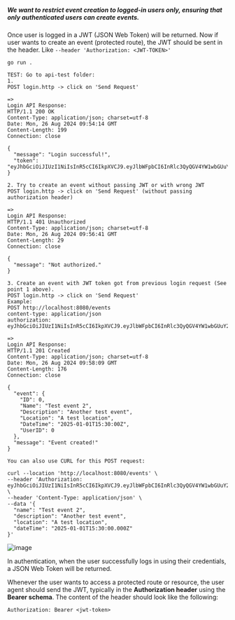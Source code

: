 ##### We want to restrict event creation to logged-in users only, ensuring that only authenticated users can create events.
Once user is logged in a JWT (JSON Web Token) will be returned. Now if user wants to create an event (protected route), the JWT should be sent in the header. Like ```--header 'Authorization: <JWT-TOKEN>'```
```
go run .
```

```
TEST: Go to api-test folder:
1.
POST login.http -> click on 'Send Request'

=>
Login API Response:
HTTP/1.1 200 OK
Content-Type: application/json; charset=utf-8
Date: Mon, 26 Aug 2024 09:54:14 GMT
Content-Length: 199
Connection: close

{
  "message": "Login successful!",
  "token": "eyJhbGciOiJIUzI1NiIsInR5cCI6IkpXVCJ9.eyJlbWFpbCI6InRlc3QyQGV4YW1wbGUuY29tIiwiZXhwIjoxNzI0NjczMjU0LCJ1c2VySWQiOjB9.yj7Sr04IwglYwmmprIcKKLaiRZ0WMBwm5xugkeV0Es8"
}
```

```
2. Try to create an event without passing JWT or with wrong JWT
POST login.http -> click on 'Send Request' (without passing authorization header)

=>
Login API Response:
HTTP/1.1 401 Unauthorized
Content-Type: application/json; charset=utf-8
Date: Mon, 26 Aug 2024 09:56:41 GMT
Content-Length: 29
Connection: close

{
  "message": "Not authorized."
}
```

```
3. Create an event with JWT token got from previous login request (See point 1 above). 
POST login.http -> click on 'Send Request'
Example:
POST http://localhost:8080/events
content-type: application/json
authorization: eyJhbGciOiJIUzI1NiIsInR5cCI6IkpXVCJ9.eyJlbWFpbCI6InRlc3QyQGV4YW1wbGUuY29tIiwiZXhwIjoxNzI0NjczMDg5LCJ1c2VySWQiOjB9.3lcSTvX0sxYmLmI6j36gWm0r6rNFXnTFAmsXqzKqWQA

=>
Login API Response:
HTTP/1.1 201 Created
Content-Type: application/json; charset=utf-8
Date: Mon, 26 Aug 2024 09:58:09 GMT
Content-Length: 176
Connection: close

{
  "event": {
    "ID": 0,
    "Name": "Test event 2",
    "Description": "Another test event",
    "Location": "A test location",
    "DateTime": "2025-01-01T15:30:00Z",
    "UserID": 0
  },
  "message": "Event created!"
}

You can also use CURL for this POST request:

curl --location 'http://localhost:8080/events' \
--header 'Authorization: eyJhbGciOiJIUzI1NiIsInR5cCI6IkpXVCJ9.eyJlbWFpbCI6InRlc3QyQGV4YW1wbGUuY29tIiwiZXhwIjoxNzI0NjczMDg5LCJ1c2VySWQiOjB9.3lcSTvX0sxYmLmI6j36gWm0r6rNFXnTFAmsXqzKqWQA' \
--header 'Content-Type: application/json' \
--data '{
  "name": "Test event 2",
  "description": "Another test event",
  "location": "A test location",
  "dateTime": "2025-01-01T15:30:00.000Z"
}'
```

![image](https://github.com/user-attachments/assets/075309e7-6e37-4c7e-88a4-4ea75b032022)

In authentication, when the user successfully logs in using their credentials, a JSON Web Token will be returned. 

Whenever the user wants to access a protected route or resource, the user agent should send the JWT, typically in the **Authorization header** using the **Bearer schema**. The content of the header should look like the following:
```
Authorization: Bearer <jwt-token>
```
